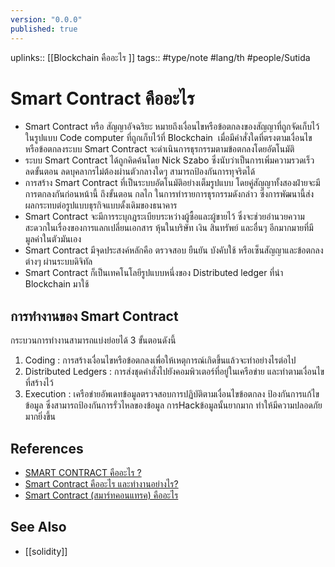 ```yaml
---
version: "0.0.0"
published: true
---
```

uplinks:: [[Blockchain คืออะไร ]]
tags:: #type/note #lang/th #people/Sutida
# Smart Contract คืออะไร
 - Smart Contract หรือ สัญญาอัจฉริยะ หมายถึงเงื่อนไขหรือข้อตกลงของสัญญาที่ถูกจัดเก็บไว้ในรูปแบบ Code computer ที่ถูกเก็บไว้ที่ Blockchain  เมื่อมีคำสั่งใดที่ตรงตามเงื่อนไขหรือข้อตกลงระบบ Smart Contract จะดำเนินการธุรกรรมตามข้อตกลงโดยอัตโนมัติ 
 -  ระบบ Smart Contract ได้ถูกคิดค้นโดย Nick Szabo ซึ่งนับว่าเป็นการเพิ่มความรวดเร็ว ลดขั้นตอน ลดบุคลากรไม่ต้องผ่านตัวกลางใดๆ สามารถป้องกันการทุจริตได้
-  การสร้าง Smart Contract ที่เป็นระบบอัตโนมัติอย่างเต็มรูปแบบ โดยคู่สัญญาทั้งสองฝ่ายจะมีการตกลงกันก่อนหน้านี้ ถึงขั้นตอน กลไก ในการทำรายการธุรกรรมดังกล่าว ซึ่งการพัฒนานี้ส่งผลกระทบต่อรูปแบบธุรกิจแบบดั้งเดิมของธนาคาร
- Smart Contract จะมีการระบุกฎระเบียบระหว่างผู้ซื้อและผู้ขายไว้ ซึ่งจะช่วยอำนวยความสะดวกในเรื่องของการแลกเปลี่ยนเอกสาร หุ้นในบริษัท เงิน สินทรัพย์ และอื่นๆ อีกมากมายที่มีมูลค่าในตัวมันเอง 
- Smart Contract มีจุดประสงค์หลักคือ ตรวจสอบ ยืนยัน บังคับใช้ หรือเซ็นสัญญาและข้อตกลงต่างๆ ผ่านระบบดิจิทัล
- Smart Contract ก็เป็นเทคโนโลยีรูปแบบหนึ่งของ Distributed ledger ที่นำ Blockchain มาใช้

## การทำงานของ Smart Contract
กระบวนการทำงานสามารถแบ่งย่อยได้ 3 ขั้นตอนดังนี้
1.  Coding : การสร้างเงื่อนไขหรือข้อตกลงเพื่อให้เหตุการณ์เกิดขึ้นแล้วจะทำอย่างไรต่อไป
2.  Distributed Ledgers : การส่งชุดคำสั่งไปยังคอมพิวเตอร์ที่อยู่ในเครือข่าย และทำตามเงื่อนไขที่สร้างไว้
3.  Execution : เครือข่ายอัพเดทข้อมูลตรวจสอบการปฏิบัติตามเงื่อนไขข้อตกลง ป้องกันการแก้ไขข้อมูล ซึ่งสามารถป้องกันการรั่วไหลของข้อมูล การHackข้อมูลนั้นยากมาก ทำให้มีความปลอดภัยมากยิ่งขึ้น


## References
- [ SMART CONTRACT คืออะไร ?](https://www.etda.or.th/th/Useful-Resource/knowledge-sharing/articles/index-article-other-p1/SMART-CONTRACT-%E0%B8%84%E0%B8%AD%E0%B8%AD%E0%B8%B0%E0%B9%84%E0%B8%A3.aspx?feed=590fb9ad-c550-4bc5-9a56-459ad4891d74)
- [Smart Contract คืออะไร และทำงานอย่างไร?](https://support.bitkub.com/hc/th/articles/360004414672-Smart-Contract-%E0%B8%84%E0%B8%B7%E0%B8%AD%E0%B8%AD%E0%B8%B0%E0%B9%84%E0%B8%A3-%E0%B9%81%E0%B8%A5%E0%B8%B0%E0%B8%97%E0%B8%B3%E0%B8%87%E0%B8%B2%E0%B8%99%E0%B8%AD%E0%B8%A2-%E0%B8%B2%E0%B8%87%E0%B9%84%E0%B8%A3-)
- [Smart Contract (สมาร์ทคอนแทรค) คืออะไร](https://www.mdsiglobal.com/smart-contract/)

## See Also
- [[solidity]]
